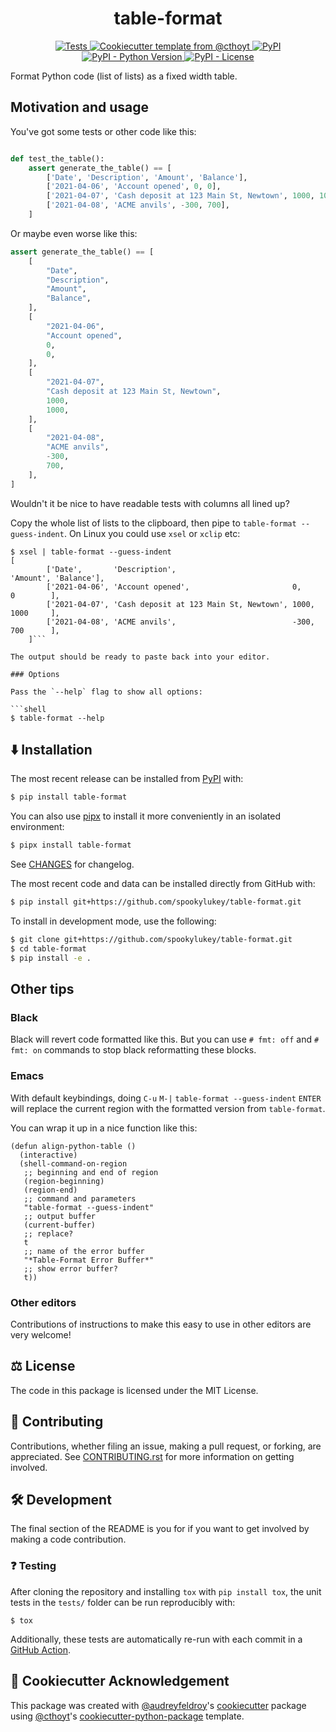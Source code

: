 <!--
<p align="center">
  <img src="docs/source/logo.png" height="150">
</p>
-->

<h1 align="center">
  table-format
</h1>

<p align="center">
    <a href="https://github.com/spookylukey/table-format/actions?query=workflow%3ATests">
        <img alt="Tests" src="https://github.com/spookylukey/table-format/workflows/Tests/badge.svg" />
    </a>
    <a href="https://github.com/cthoyt/cookiecutter-python-package">
        <img alt="Cookiecutter template from @cthoyt" src="https://img.shields.io/badge/Cookiecutter-python--package-yellow" /> 
    </a>
    <a href="https://pypi.org/project/table-format">
        <img alt="PyPI" src="https://img.shields.io/pypi/v/table-format" />
    </a>
    <a href="https://pypi.org/project/table-format">
        <img alt="PyPI - Python Version" src="https://img.shields.io/pypi/pyversions/table-format" />
    </a>
    <a href="https://github.com/spookylukey/table-format/blob/master/LICENSE">
        <img alt="PyPI - License" src="https://img.shields.io/pypi/l/table-format" />
    </a>
</p>

Format Python code (list of lists) as a fixed width table.

## Motivation and usage

You've got some tests or other code like this:
```python

def test_the_table():
    assert generate_the_table() == [
        ['Date', 'Description', 'Amount', 'Balance'],
        ['2021-04-06', 'Account opened', 0, 0],
        ['2021-04-07', 'Cash deposit at 123 Main St, Newtown', 1000, 1000],
        ['2021-04-08', 'ACME anvils', -300, 700],
    ]
```

Or maybe even worse like this:

```python
assert generate_the_table() == [
    [
        "Date",
        "Description",
        "Amount",
        "Balance",
    ],
    [
        "2021-04-06",
        "Account opened",
        0,
        0,
    ],
    [
        "2021-04-07",
        "Cash deposit at 123 Main St, Newtown",
        1000,
        1000,
    ],
    [
        "2021-04-08",
        "ACME anvils",
        -300,
        700,
    ],
]
```

Wouldn't it be nice to have readable tests with columns all lined up?

Copy the whole list of lists to the clipboard, then pipe to ``table-format
--guess-indent``. On Linux you could use `xsel` or `xclip` etc:

```shell
$ xsel | table-format --guess-indent
[
        ['Date',       'Description',                          'Amount', 'Balance'],
        ['2021-04-06', 'Account opened',                       0,        0        ],
        ['2021-04-07', 'Cash deposit at 123 Main St, Newtown', 1000,     1000     ],
        ['2021-04-08', 'ACME anvils',                          -300,     700      ],
    ]```

The output should be ready to paste back into your editor.

### Options

Pass the `--help` flag to show all options:

```shell
$ table-format --help
```

## ⬇️ Installation

The most recent release can be installed from
[PyPI](https://pypi.org/project/table-format/) with:

```bash
$ pip install table-format
```

You can also use [pipx](https://pipxproject.github.io/pipx/) to install it more
conveniently in an isolated environment:

```bash
$ pipx install table-format
```
See [CHANGES](CHANGES.md) for changelog.

The most recent code and data can be installed directly from GitHub with:

```bash
$ pip install git+https://github.com/spookylukey/table-format.git
```

To install in development mode, use the following:

```bash
$ git clone git+https://github.com/spookylukey/table-format.git
$ cd table-format
$ pip install -e .
```

## Other tips

### Black

Black will revert code formatted like this. But you can use `# fmt: off` and `#
fmt: on` commands to stop black reformatting these blocks.

### Emacs
With default keybindings, doing `C-u` `M-|` `table-format --guess-indent` `ENTER` will
replace the current region with the formatted version from `table-format`.

You can wrap it up in a nice function like this:

```elisp
(defun align-python-table ()
  (interactive)
  (shell-command-on-region
   ;; beginning and end of region
   (region-beginning)
   (region-end)
   ;; command and parameters
   "table-format --guess-indent"
   ;; output buffer
   (current-buffer)
   ;; replace?
   t
   ;; name of the error buffer
   "*Table-Format Error Buffer*"
   ;; show error buffer?
   t))
```

### Other editors

Contributions of instructions to make this easy to use in other editors are very
welcome!

## ⚖️ License

The code in this package is licensed under the MIT License.

## 🙏 Contributing
Contributions, whether filing an issue, making a pull request, or forking, are appreciated. See
[CONTRIBUTING.rst](https://github.com/spookylukey/table-format/blob/master/CONTRIBUTING.rst) for more information on getting
involved.

## 🛠️ Development

The final section of the README is you for if you want to get involved by making
a code contribution.

### ❓ Testing

After cloning the repository and installing `tox` with `pip install tox`, the
unit tests in the `tests/` folder can be run reproducibly with:

```shell
$ tox
```

Additionally, these tests are automatically re-run with each commit in a [GitHub
Action](https://github.com/spookylukey/table-format/actions?query=workflow%3ATests).

## 🍪 Cookiecutter Acknowledgement

This package was created with
[@audreyfeldroy](https://github.com/audreyfeldroy)'s
[cookiecutter](https://github.com/cookiecutter/cookiecutter) package using
[@cthoyt](https://github.com/cthoyt)'s
[cookiecutter-python-package](https://github.com/cthoyt/cookiecutter-python-package)
template.
